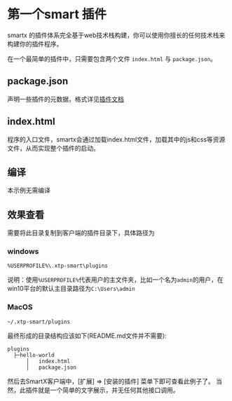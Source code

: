 # 第一个smart 插件

smartx 的插件体系完全基于web技术栈构建，你可以使用你擅长的任何技术栈来构建你的插件程序。

在一个最简单的插件中，只需要包含两个文件 `index.html` 与 `package.json`。

## package.json

声明一些插件的元数据，格式详见[插件文档](https://smarttest.ztqft.com/sdkDoc/plugin/1.0.0/guide/howTo_develop.html#%E5%88%9B%E5%BB%BA%E5%B7%A5%E7%A8%8B)

## index.html

程序的入口文件，smartx会通过加载index.html文件，加载其中的js和css等资源文件，从而实现整个插件的启动。

## 编译

本示例无需编译

## 效果查看

需要将此目录复制到客户端的插件目录下，具体路径为

### windows

```
%USERPROFILE%\.xtp-smart\plugins
```

说明：使用`%USERPROFILE%`代表用户的主文件夹，比如一个名为`admin`的用户，在win10平台的默认主目录路径为`C:\Users\admin`

### MacOS

```
~/.xtp-smart/plugins
```

最终形成的目录结构应该如下(README.md文件并不需要):

```
plugins
  ├─hello-world
      │   index.html
      │   package.json
```

然后去SmartX客户端中，[扩展] => [安装的插件] 菜单下即可查看此例子了。
当然，此插件就是一个简单的文字展示，并无任何其他接口调用。